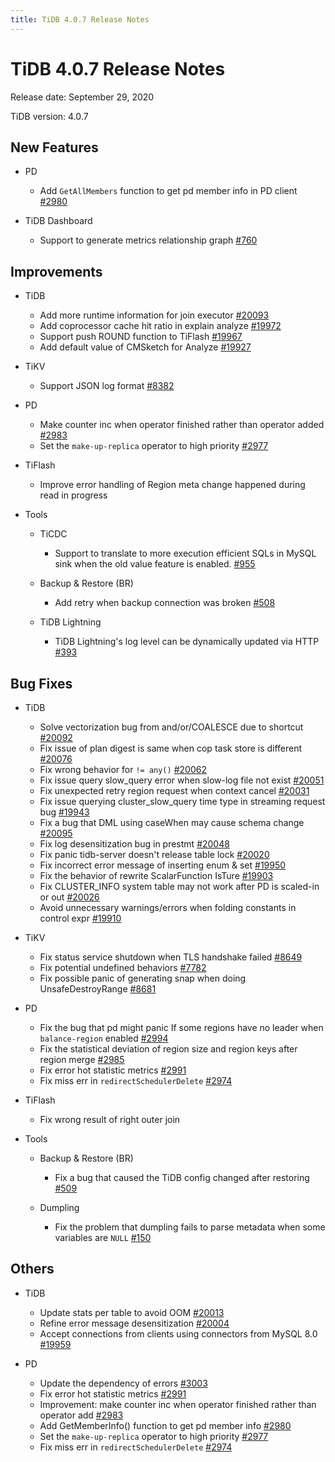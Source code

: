 ```yaml
---
title: TiDB 4.0.7 Release Notes
---
```


# TiDB 4.0.7 Release Notes

Release date: September 29, 2020

TiDB version: 4.0.7

## New Features

+ PD

    - Add `GetAllMembers` function to get pd member info in PD client [#2980](https://github.com/pingcap/pd/pull/2980)

+ TiDB Dashboard

    - Support to generate metrics relationship graph [#760](https://github.com/pingcap-incubator/tidb-dashboard/pull/760)

## Improvements

+ TiDB

    - Add more runtime information for join executor [#20093](https://github.com/pingcap/tidb/pull/20093)
    - Add coprocessor cache hit ratio in explain analyze [#19972](https://github.com/pingcap/tidb/pull/19972)
    - Support push ROUND function to TiFlash [#19967](https://github.com/pingcap/tidb/pull/19967)
    - Add default value of CMSketch for Analyze [#19927](https://github.com/pingcap/tidb/pull/19927)

+ TiKV

    - Support JSON log format [#8382](https://github.com/tikv/tikv/pull/8382)

+ PD

    - Make counter inc when operator finished rather than operator added [#2983](https://github.com/pingcap/pd/pull/2983)
    - Set the `make-up-replica` operator to high priority [#2977](https://github.com/pingcap/pd/pull/2977)

+ TiFlash

    - Improve error handling of Region meta change happened during read in progress

+ Tools

    + TiCDC

        - Support to translate to more execution efficient SQLs in MySQL sink when the old value feature is enabled. [#955](https://github.com/pingcap/ticdc/pull/955)

    + Backup & Restore (BR)

        - Add retry when backup connection was broken [#508](https://github.com/pingcap/br/pull/508)

    + TiDB Lightning

        - TiDB Lightning's log level can be dynamically updated via HTTP [#393](https://github.com/pingcap/tidb-lightning/pull/393)

## Bug Fixes

+ TiDB

    - Solve vectorization bug from and/or/COALESCE due to shortcut [#20092](https://github.com/pingcap/tidb/pull/20092)
    - Fix issue of plan digest is same when cop task store is different [#20076](https://github.com/pingcap/tidb/pull/20076)
    - Fix wrong behavior for `!= any()` [#20062](https://github.com/pingcap/tidb/pull/20062)
    - Fix issue query slow_query error when slow-log file not exist [#20051](https://github.com/pingcap/tidb/pull/20051)
    - Fix unexpected retry region request when context cancel [#20031](https://github.com/pingcap/tidb/pull/20031)
    - Fix issue querying cluster_slow_query time type in streaming request bug [#19943](https://github.com/pingcap/tidb/pull/19943)
    - Fix a bug that DML using caseWhen may cause schema change [#20095](https://github.com/pingcap/tidb/pull/20095)
    - Fix log desensitization bug in prestmt [#20048](https://github.com/pingcap/tidb/pull/20048)
    - Fix panic tidb-server doesn't release table lock [#20020](https://github.com/pingcap/tidb/pull/20020)
    - Fix incorrect error message of inserting enum & set [#19950](https://github.com/pingcap/tidb/pull/19950)
    - Fix the behavior of rewrite ScalarFunction IsTure [#19903](https://github.com/pingcap/tidb/pull/19903)
    - Fix CLUSTER_INFO system table may not work after PD is scaled-in or out [#20026](https://github.com/pingcap/tidb/pull/20026)
    - Avoid unnecessary warnings/errors when folding constants in control expr [#19910](https://github.com/pingcap/tidb/pull/19910)

+ TiKV

    - Fix status service shutdown when TLS handshake failed [#8649](https://github.com/tikv/tikv/pull/8649)
    - Fix potential undefined behaviors [#7782](https://github.com/tikv/tikv/pull/7782)
    - Fix possible panic of generating snap when doing UnsafeDestroyRange [#8681](https://github.com/tikv/tikv/pull/8681)

+ PD

    - Fix the bug that pd might panic If some regions have no leader when `balance-region` enabled [#2994](https://github.com/pingcap/pd/pull/2994)
    - Fix the statistical deviation of region size and region keys after region merge [#2985](https://github.com/pingcap/pd/pull/2985)
    - Fix error hot statistic metrics [#2991](https://github.com/pingcap/pd/pull/2991)
    - Fix miss err in `redirectSchedulerDelete` [#2974](https://github.com/pingcap/pd/pull/2974)

+ TiFlash

    - Fix wrong result of right outer join

+ Tools

    + Backup & Restore (BR)

        - Fix a bug that caused the TiDB config changed after restoring [#509](https://github.com/pingcap/br/pull/509)

    + Dumpling

        - Fix the problem that dumpling fails to parse metadata when some variables are `NULL` [#150](https://github.com/pingcap/dumpling/pull/150)

## Others

+ TiDB

    - Update stats per table to avoid OOM [#20013](https://github.com/pingcap/tidb/pull/20013)
    - Refine error message desensitization [#20004](https://github.com/pingcap/tidb/pull/20004)
    - Accept connections from clients using connectors from MySQL 8.0 [#19959](https://github.com/pingcap/tidb/pull/19959)

+ PD

    - Update the dependency of errors [#3003](https://github.com/pingcap/pd/pull/3003)
    - Fix error hot statistic metrics [#2991](https://github.com/pingcap/pd/pull/2991)
    - Improvement:  make counter inc when operator finished rather than operator add [#2983](https://github.com/pingcap/pd/pull/2983)
    - Add GetMemberInfo() function to get pd member info [#2980](https://github.com/pingcap/pd/pull/2980)
    - Set the `make-up-replica` operator to high priority [#2977](https://github.com/pingcap/pd/pull/2977)
    - Fix miss err in `redirectSchedulerDelete` [#2974](https://github.com/pingcap/pd/pull/2974)
